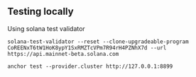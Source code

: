 
## Testing locally

Using solana test validator

`solana-test-validator --reset --clone-upgradeable-program CoREENxT6tW1HoK8ypY1SxRMZTcVPm7R94rH4PZNhX7d --url https://api.mainnet-beta.solana.com`

`anchor test --provider.cluster http://127.0.0.1:8899`